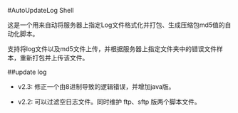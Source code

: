 #AutoUpdateLog Shell

这是一个用来自动将服务器上指定Log文件格式化并打包、生成压缩包md5值的自动化脚本。
  
支持将log文件以及md5文件上传，并根据服务器上指定文件夹中的错误文件样本，重新打包并上传该文件。
  
##update log

* v2.3: 修正一个由8进制导致的逻辑错误，并增加java版。

* v2.2: 可以过滤空日志文件。同时维护 ftp、sftp 版两个脚本文件。